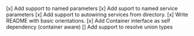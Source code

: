 [x] Add support to named parameters
[x] Add suport to named service parameters
[x] Add support to autowiring services from directory.
[x] Write README with basic orientations.
[x] Add Container interface as self dependency (container aware)
[] Add support to resolve union types
